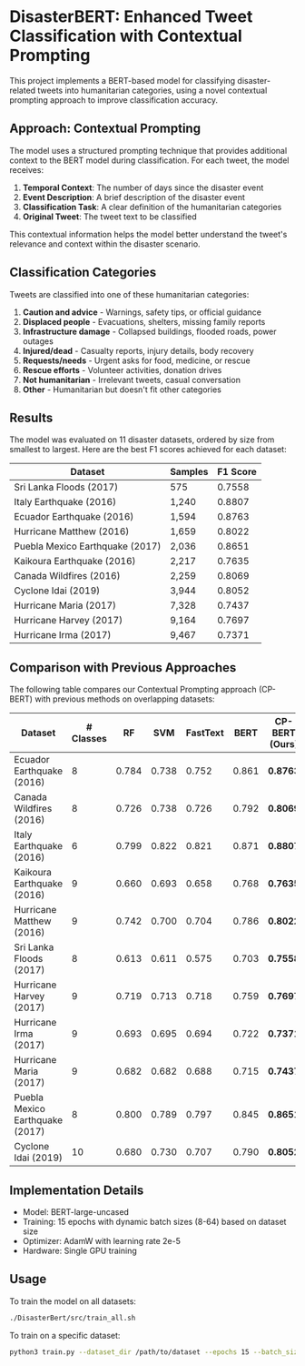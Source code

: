 # DisasterBERT: Enhanced Tweet Classification with Contextual Prompting

This project implements a BERT-based model for classifying disaster-related tweets into humanitarian categories, using a novel contextual prompting approach to improve classification accuracy.

## Approach: Contextual Prompting

The model uses a structured prompting technique that provides additional context to the BERT model during classification. For each tweet, the model receives:

1. **Temporal Context**: The number of days since the disaster event
2. **Event Description**: A brief description of the disaster event
3. **Classification Task**: A clear definition of the humanitarian categories
4. **Original Tweet**: The tweet text to be classified

This contextual information helps the model better understand the tweet's relevance and context within the disaster scenario.

## Classification Categories

Tweets are classified into one of these humanitarian categories:
1. **Caution and advice** - Warnings, safety tips, or official guidance
2. **Displaced people** - Evacuations, shelters, missing family reports
3. **Infrastructure damage** - Collapsed buildings, flooded roads, power outages
4. **Injured/dead** - Casualty reports, injury details, body recovery
5. **Requests/needs** - Urgent asks for food, medicine, or rescue
6. **Rescue efforts** - Volunteer activities, donation drives
7. **Not humanitarian** - Irrelevant tweets, casual conversation
8. **Other** - Humanitarian but doesn't fit other categories

## Results

The model was evaluated on 11 disaster datasets, ordered by size from smallest to largest. Here are the best F1 scores achieved for each dataset:

| Dataset | Samples | F1 Score |
|---------|---------|----------|
| Sri Lanka Floods (2017) | 575 | 0.7558 |
| Italy Earthquake (2016) | 1,240 | 0.8807 |
| Ecuador Earthquake (2016) | 1,594 | 0.8763 |
| Hurricane Matthew (2016) | 1,659 | 0.8022 |
| Puebla Mexico Earthquake (2017) | 2,036 | 0.8651 |
| Kaikoura Earthquake (2016) | 2,217 | 0.7635 |
| Canada Wildfires (2016) | 2,259 | 0.8069 |
| Cyclone Idai (2019) | 3,944 | 0.8052 |
| Hurricane Maria (2017) | 7,328 | 0.7437 |
| Hurricane Harvey (2017) | 9,164 | 0.7697 |
| Hurricane Irma (2017) | 9,467 | 0.7371 |

## Comparison with Previous Approaches

The following table compares our Contextual Prompting approach (CP-BERT) with previous methods on overlapping datasets:

| Dataset | # Classes | RF | SVM | FastText | BERT | CP-BERT (Ours) |
|---------|----------|----|-----|----------|------|---------------|
| Ecuador Earthquake (2016) | 8 | 0.784 | 0.738 | 0.752 | 0.861 | **0.8763** |
| Canada Wildfires (2016) | 8 | 0.726 | 0.738 | 0.726 | 0.792 | **0.8069** |
| Italy Earthquake (2016) | 6 | 0.799 | 0.822 | 0.821 | 0.871 | **0.8807** |
| Kaikoura Earthquake (2016) | 9 | 0.660 | 0.693 | 0.658 | 0.768 | **0.7635** |
| Hurricane Matthew (2016) | 9 | 0.742 | 0.700 | 0.704 | 0.786 | **0.8022** |
| Sri Lanka Floods (2017) | 8 | 0.613 | 0.611 | 0.575 | 0.703 | **0.7558** |
| Hurricane Harvey (2017) | 9 | 0.719 | 0.713 | 0.718 | 0.759 | **0.7697** |
| Hurricane Irma (2017) | 9 | 0.693 | 0.695 | 0.694 | 0.722 | **0.7371** |
| Hurricane Maria (2017) | 9 | 0.682 | 0.682 | 0.688 | 0.715 | **0.7437** |
| Puebla Mexico Earthquake (2017) | 8 | 0.800 | 0.789 | 0.797 | 0.845 | **0.8651** |
| Cyclone Idai (2019) | 10 | 0.680 | 0.730 | 0.707 | 0.790 | **0.8052** |


## Implementation Details

- Model: BERT-large-uncased
- Training: 15 epochs with dynamic batch sizes (8-64) based on dataset size
- Optimizer: AdamW with learning rate 2e-5
- Hardware: Single GPU training

## Usage

To train the model on all datasets:

```bash
./DisasterBert/src/train_all.sh
```

To train on a specific dataset:

```bash
python3 train.py --dataset_dir /path/to/dataset --epochs 15 --batch_size 8
```


